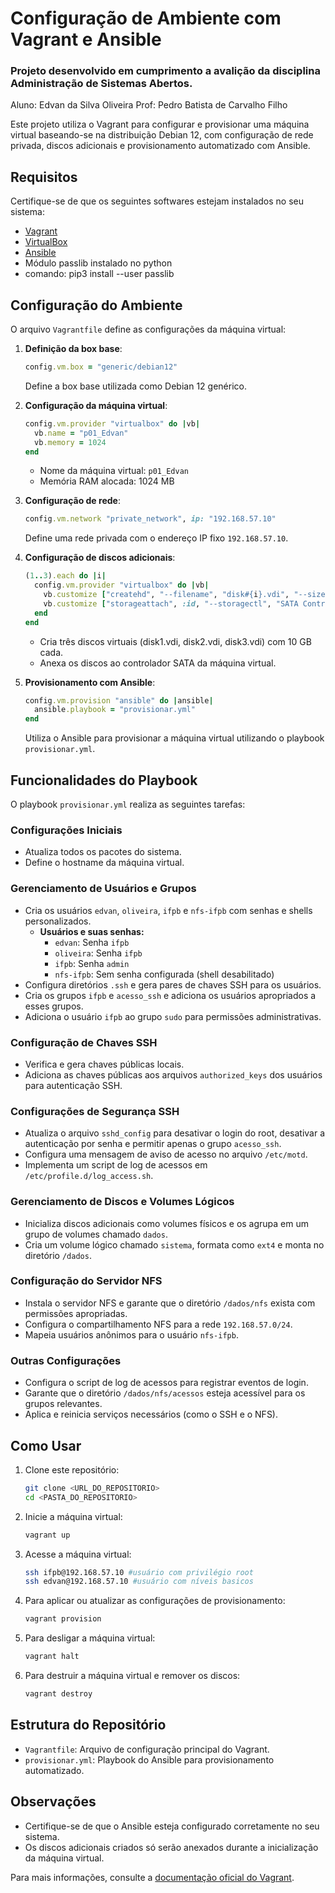 
# Configuração de Ambiente com Vagrant e Ansible

### Projeto desenvolvido em cumprimento a avalição da disciplina Administração de Sistemas Abertos.
Aluno: Edvan da Silva Oliveira
Prof: Pedro Batista de Carvalho Filho

Este projeto utiliza o Vagrant para configurar e provisionar uma máquina virtual baseando-se na distribuição Debian 12, com configuração de rede privada, discos adicionais e provisionamento automatizado com Ansible.

## Requisitos

Certifique-se de que os seguintes softwares estejam instalados no seu sistema:

- [Vagrant](https://www.vagrantup.com/)
- [VirtualBox](https://www.virtualbox.org/)
- [Ansible](https://www.ansible.com/)
- Módulo passlib instalado no python
- comando: pip3 install --user passlib


## Configuração do Ambiente

O arquivo `Vagrantfile` define as configurações da máquina virtual:

1. **Definição da box base**:
   ```ruby
   config.vm.box = "generic/debian12"
   ```
   Define a box base utilizada como Debian 12 genérico.

2. **Configuração da máquina virtual**:
   ```ruby
   config.vm.provider "virtualbox" do |vb|
     vb.name = "p01_Edvan"
     vb.memory = 1024
   end
   ```
   - Nome da máquina virtual: `p01_Edvan`
   - Memória RAM alocada: 1024 MB

3. **Configuração de rede**:
   ```ruby
   config.vm.network "private_network", ip: "192.168.57.10"
   ```
   Define uma rede privada com o endereço IP fixo `192.168.57.10`.

4. **Configuração de discos adicionais**:
   ```ruby
   (1..3).each do |i|
     config.vm.provider "virtualbox" do |vb|
       vb.customize ["createhd", "--filename", "disk#{i}.vdi", "--size", 10240]
       vb.customize ["storageattach", :id, "--storagectl", "SATA Controller", "--port", i, "--device", 0, "--type", "hdd", "--medium", "disk#{i}.vdi"]
     end
   end
   ```
   - Cria três discos virtuais (disk1.vdi, disk2.vdi, disk3.vdi) com 10 GB cada.
   - Anexa os discos ao controlador SATA da máquina virtual.

5. **Provisionamento com Ansible**:
   ```ruby
   config.vm.provision "ansible" do |ansible|
     ansible.playbook = "provisionar.yml"
   end
   ```
   Utiliza o Ansible para provisionar a máquina virtual utilizando o playbook `provisionar.yml`.

## Funcionalidades do Playbook

O playbook `provisionar.yml` realiza as seguintes tarefas:

### Configurações Iniciais
- Atualiza todos os pacotes do sistema.
- Define o hostname da máquina virtual.

### Gerenciamento de Usuários e Grupos
- Cria os usuários `edvan`, `oliveira`, `ifpb` e `nfs-ifpb` com senhas e shells personalizados.
  - **Usuários e suas senhas:**
    - `edvan`: Senha `ifpb`
    - `oliveira`: Senha `ifpb`
    - `ifpb`: Senha `admin`
    - `nfs-ifpb`: Sem senha configurada (shell desabilitado)
- Configura diretórios `.ssh` e gera pares de chaves SSH para os usuários.
- Cria os grupos `ifpb` e `acesso_ssh` e adiciona os usuários apropriados a esses grupos.
- Adiciona o usuário `ifpb` ao grupo `sudo` para permissões administrativas.

### Configuração de Chaves SSH
- Verifica e gera chaves públicas locais.
- Adiciona as chaves públicas aos arquivos `authorized_keys` dos usuários para autenticação SSH.

### Configurações de Segurança SSH
- Atualiza o arquivo `sshd_config` para desativar o login do root, desativar a autenticação por senha e permitir apenas o grupo `acesso_ssh`.
- Configura uma mensagem de aviso de acesso no arquivo `/etc/motd`.
- Implementa um script de log de acessos em `/etc/profile.d/log_access.sh`.

### Gerenciamento de Discos e Volumes Lógicos
- Inicializa discos adicionais como volumes físicos e os agrupa em um grupo de volumes chamado `dados`.
- Cria um volume lógico chamado `sistema`, formata como `ext4` e monta no diretório `/dados`.

### Configuração do Servidor NFS
- Instala o servidor NFS e garante que o diretório `/dados/nfs` exista com permissões apropriadas.
- Configura o compartilhamento NFS para a rede `192.168.57.0/24`.
- Mapeia usuários anônimos para o usuário `nfs-ifpb`.

### Outras Configurações
- Configura o script de log de acessos para registrar eventos de login.
- Garante que o diretório `/dados/nfs/acessos` esteja acessível para os grupos relevantes.
- Aplica e reinicia serviços necessários (como o SSH e o NFS).

## Como Usar

1. Clone este repositório:
   ```bash
   git clone <URL_DO_REPOSITORIO>
   cd <PASTA_DO_REPOSITORIO>
   ```

2. Inicie a máquina virtual:
   ```bash
   vagrant up
   ```

3. Acesse a máquina virtual:
   ```bash
   ssh ifpb@192.168.57.10 #usuário com privilégio root
   ssh edvan@192.168.57.10 #usuário com níveis basicos 
   ```

4. Para aplicar ou atualizar as configurações de provisionamento:
   ```bash
   vagrant provision
   ```

5. Para desligar a máquina virtual:
   ```bash
   vagrant halt
   ```

6. Para destruir a máquina virtual e remover os discos:
   ```bash
   vagrant destroy
   ```

## Estrutura do Repositório

- `Vagrantfile`: Arquivo de configuração principal do Vagrant.
- `provisionar.yml`: Playbook do Ansible para provisionamento automatizado.

## Observações

- Certifique-se de que o Ansible esteja configurado corretamente no seu sistema.
- Os discos adicionais criados só serão anexados durante a inicialização da máquina virtual.

Para mais informações, consulte a [documentação oficial do Vagrant](https://www.vagrantup.com/docs).
